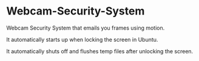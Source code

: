 # Webcam-Security-System

Webcam Security System that emails you frames using motion. 

It automatically starts up when locking the screen in Ubuntu.

It automatically shuts off and flushes temp files after unlocking the screen. 
